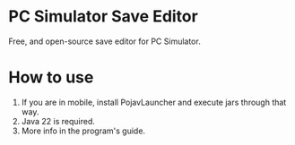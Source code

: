 # PC Simulator Save Editor

Free, and open-source save editor for PC Simulator.

# How to use
1. If you are in mobile, install PojavLauncher and execute jars through that way.
2. Java 22 is required.
3. More info in the program's guide.